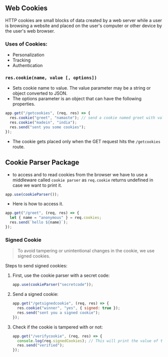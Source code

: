 ## Web Cookies

HTTP cookies are small blocks of data created by a web server while a user is browsing a website and placed on the user's computer or other device by the user's web browser.

### Uses of Cookies:

- Personalization
- Tracking
- Authentication

### `res.cookie(name, value [, options])`

- Sets cookie name to value. The value parameter may be a string or object converted to JSON.
- The options parameter is an object that can have the following properties.

```javascript
app.get("/getcookies", (req, res) => {
  res.cookie("greet", "namaste"); // send a cookie named greet with value 'namaste'
  res.cookie("madein", "india");
  res.send("sent you some cookies");
});
```

- The cookie gets placed only when the GET request hits the `/getcookies` route.

## Cookie Parser Package

- to access and to read cookies from the browser we have to use a middleware called `cookie parser` as `req.cookie` returns undefined in case we want to print it.

```javascript
app.use(cookieParser());
```

- Here is how to access it.

```javascript
app.get("/greet", (req, res) => {
  let { name = "anonymous" } = req.cookies;
  res.send(`hello ${name}`);
});
```
### Signed Cookie

> To avoid tampering or unintentional changes in the cookie, we use signed cookies.

Steps to send signed cookies:

1. First, use the cookie parser with a secret code:

    ```javascript
    app.use(cookieParser("secretcode"));
    ```

2. Send a signed cookie:

    ```javascript
    app.get("/getsignedcookie", (req, res) => {
      res.cookie("winner", "yes", { signed: true });
      res.send("sent you a signed cookie");
    });
    ```

3. Check if the cookie is tampered with or not:

    ```javascript
    app.get("/verifycookie", (req, res) => {
      console.log(req.signedCookies); // This will print the value of the signed cookie if the cookie is not altered. It will not print if altered (returns an empty object or false).
      res.send("verified");
    });
    ```
